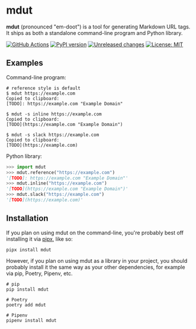 # mdut

**mdut** (pronounced "em-doot") is a tool for generating Markdown URL tags.
It ships as both a standalone command-line program and Python library.

[![GitHub Actions](https://github.com/nkantar/mdut/actions/workflows/automated_checks.yml/badge.svg?branch=main)](https://github.com/nkantar/mdut/actions/workflows/code-quality-checks.yml)
[![PyPI version](https://badge.fury.io/py/mdut.svg)](https://badge.fury.io/py/mdut)
[![Unreleased changes](https://img.shields.io/github/commits-since/nkantar/mdut/2022.3.1)](https://github.com/nkantar/mdut/blob/main/CHANGELOG.md#unreleased)
[![License: MIT](https://img.shields.io/github/license/nkantar/mdut)](https://github.com/nkantar/mdut/blob/main/LICENSE)


## Examples

Command-line program:

```
# reference style is default
$ mdut https://example.com
Copied to clipboard:
[TODO]: https://example.com "Example Domain"

$ mdut -s inline https://example.com
Copied to clipboard:
[TODO](https://example.com "Example Domain")

$ mdut -s slack https://example.com
Copied to clipboard:
[TODO](https://example.com)
```

Python library:

```python
>>> import mdut
>>> mdut.reference("https://example.com")
'[TODO]: https://example.com "Example Domain"'
>>> mdut.inline("https://example.com")
'[TODO](https://example.com "Example Domain")'
>>> mdut.slack("https://example.com")
'[TODO](https://example.com)'
```


## Installation

If you plan on using mdut on the command-line, you're probably best off installing it via [pipx], like so:

```
pipx install mdut
```

However, if you plan on using mdut as a library in your project, you should probably install it the same way as your other dependencies, for example via pip, Poetry, Pipenv, etc.

```
# pip
pip install mdut

# Poetry
poetry add mdut

# Pipenv
pipenv install mdut
```


[pipx]: https://pypa.github.io/pipx/ "pipx"
